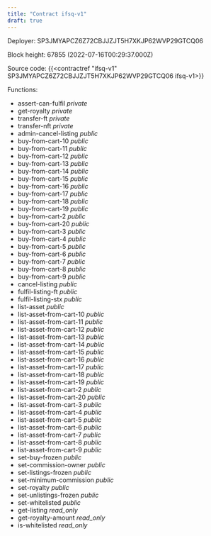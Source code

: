 ```yaml
---
title: "Contract ifsq-v1"
draft: true
---
```

Deployer: SP3JMYAPCZ6Z72CBJJZJT5H7XKJP62WVP29GTCQ06


 



Block height: 67855 (2022-07-16T00:29:37.000Z)

Source code: {{<contractref "ifsq-v1" SP3JMYAPCZ6Z72CBJJZJT5H7XKJP62WVP29GTCQ06 ifsq-v1>}}

Functions:

* assert-can-fulfil _private_
* get-royalty _private_
* transfer-ft _private_
* transfer-nft _private_
* admin-cancel-listing _public_
* buy-from-cart-10 _public_
* buy-from-cart-11 _public_
* buy-from-cart-12 _public_
* buy-from-cart-13 _public_
* buy-from-cart-14 _public_
* buy-from-cart-15 _public_
* buy-from-cart-16 _public_
* buy-from-cart-17 _public_
* buy-from-cart-18 _public_
* buy-from-cart-19 _public_
* buy-from-cart-2 _public_
* buy-from-cart-20 _public_
* buy-from-cart-3 _public_
* buy-from-cart-4 _public_
* buy-from-cart-5 _public_
* buy-from-cart-6 _public_
* buy-from-cart-7 _public_
* buy-from-cart-8 _public_
* buy-from-cart-9 _public_
* cancel-listing _public_
* fulfil-listing-ft _public_
* fulfil-listing-stx _public_
* list-asset _public_
* list-asset-from-cart-10 _public_
* list-asset-from-cart-11 _public_
* list-asset-from-cart-12 _public_
* list-asset-from-cart-13 _public_
* list-asset-from-cart-14 _public_
* list-asset-from-cart-15 _public_
* list-asset-from-cart-16 _public_
* list-asset-from-cart-17 _public_
* list-asset-from-cart-18 _public_
* list-asset-from-cart-19 _public_
* list-asset-from-cart-2 _public_
* list-asset-from-cart-20 _public_
* list-asset-from-cart-3 _public_
* list-asset-from-cart-4 _public_
* list-asset-from-cart-5 _public_
* list-asset-from-cart-6 _public_
* list-asset-from-cart-7 _public_
* list-asset-from-cart-8 _public_
* list-asset-from-cart-9 _public_
* set-buy-frozen _public_
* set-commission-owner _public_
* set-listings-frozen _public_
* set-minimum-commission _public_
* set-royalty _public_
* set-unlistings-frozen _public_
* set-whitelisted _public_
* get-listing _read_only_
* get-royalty-amount _read_only_
* is-whitelisted _read_only_
